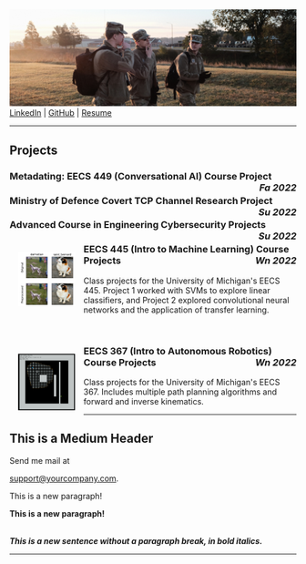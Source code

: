 <!-- <BODY BGCOLOR="FFFFFF"> -->
<CENTER><IMG SRC="copyrotcnerdshit.JPG" ALIGN="BOTTOM"> </CENTER>
<a href="https://www.linkedin.com/in/owenthomasyoung/" target="_blank" rel="noopener noreferrer">LinkedIn</a> | <a href="https://github.com/otyoung" target="_blank" rel="noopener noreferrer">GitHub</a> | <a href="http://www.otyoung.com/Documents/Owen%20Young%20Resume.pdf" target="_blank" rel="noopener noreferrer">Resume</a>
<HR>
<section name="projects">
  <H2>Projects</H2>
  <H3>Metadating: EECS 449 (Conversational AI) Course Project<em><span style="float: right;">Fa 2022</span></em></H3>
  <H3>Ministry of Defence Covert TCP Channel Research Project<em><span style="float: right;">Su 2022</span></em></H3>
  <H3>Advanced Course in Engineering Cybersecurity Projects<em><span style="float: right;">Su 2022</span></em></H3>
  <div class="project-section">
    <img src="/assets/images/eecs445sc.png" style="margin: 15px" align="left" width="100">
    <H3>EECS 445 (Intro to Machine Learning) Course Projects<em><span style="float: right;">Wn 2022</span></em></H3>
    <p>Class projects for the University of Michigan's EECS 445. Project 1 worked with SVMs to explore linear classifiers, and Project 2 explored convolutional neural networks and the application of transfer learning.</p>
  </div>
  <br>
  <div class="project-section">
    <img src="/assets/images/eecs367sc.png" style="margin: 15px" align="left" width="100">
    <H3>EECS 367 (Intro to Autonomous Robotics) Course Projects<em><span style="float: right;">Wn 2022</span></em></H3>
    <p>Class projects for the University of Michigan's EECS 367. Includes multiple path planning algorithms and forward and inverse kinematics.</p>
  </div>
  <hr>
  </section>
  
  
<H2>This is a Medium Header</H2>

Send me mail at <a href="mailto:support@yourcompany.com">

support@yourcompany.com</a>.

<P> This is a new paragraph!

<P> <B>This is a new paragraph!</B>

<BR> <B><I>This is a new sentence without a paragraph break, in bold italics.</I></B>

<HR>
